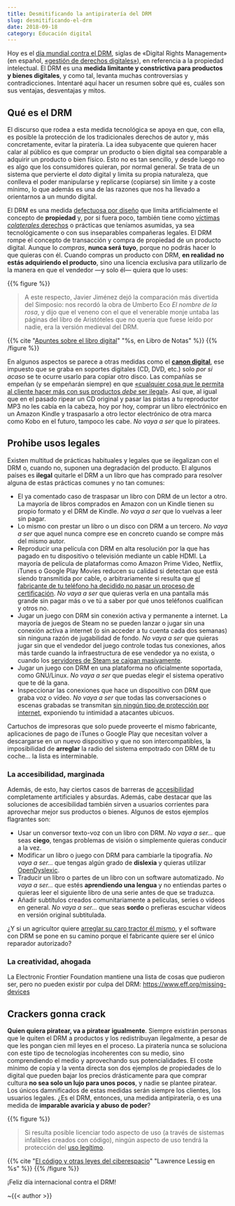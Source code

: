 ```yaml
---
title: Desmitificando la antipiratería del DRM
slug: desmitificando-el-drm
date: 2018-09-18
category: Educación digital
---
```


Hoy es el [día mundial contra el DRM][fsf-dbd-idad], siglas de «Digital Rights Management» (en español, [«gestión de derechos digitales»][wes-drm]), en referencia a la propiedad intelectual. El DRM es una **medida limitante y constrictiva para productos y bienes digitales**, y como tal, levanta muchas controversias y contradicciones. Intentaré aquí hacer un resumen sobre qué es, cuáles son sus ventajas, desventajas y mitos.


## Qué es el DRM

El discurso que rodea a esta medida tecnológica se apoya en que, con ella, es posible la protección de los tradicionales derechos de autor y, más concretamente, evitar la piratería. La idea subyacente que quieren hacer calar al público es que comprar un producto o bien digital sea comparable a adquirir un producto o bien físico. Esto no es tan sencillo, y desde luego no es algo que los consumidores quieran, por normal general. Se trata de un sistema que pervierte el _dato_ digital y limita su propia naturaleza, que conlleva el poder manipularse y replicarse (copiarse) sin límite y a coste mínimo, lo que además es una de las razones que nos ha llevado a orientarnos a un mundo digital.

El DRM es una medida [defectuosa por diseño][fsf-dbd] que limita artificialmente el concepto de **propiedad** y, por si fuera poco, también tiene como [víctimas _colaterales_ derechos][wes-drm-cons] o prácticas que teníamos asumidas, ya sea tecnológicamente o con sus inseparables compañeras legales. El DRM rompe el concepto de transacción y compra de propiedad de un producto digital. Aunque lo _compras_, **nunca será tuyo**, porque no podrás hacer lo que quieras con él. Cuando compras un producto con DRM, **en realidad no estás adquiriendo el producto**, sino una licencia exclusiva para utilizarlo de la manera en que el vendedor &mdash;y solo él&mdash; quiera que lo uses:


{{% figure %}}
  > A este respecto, Javier Jiménez dejó la comparación más divertida del Simposio: nos recordó la obra de Umberto Eco _El nombre de la rosa_, y dijo que el veneno con el que el venerable monje untaba las páginas del libro de Aristóteles que no quería que fuese leído por nadie, era la versión medieval del DRM.

  {{% cite
    "[Apuntes sobre el libro digital](http://librodenotas.com/textosdelcuervo/17200/apuntes-sobre-el-libro-digital)"
    "%s, en Libro de Notas"
  %}}
{{% /figure %}}


En algunos aspectos se parece a otras medidas como el [**canon digital**][wes-canon-digital], ese impuesto que se graba en soportes digitales (CD, DVD, etc.) solo _por si acaso_ se te ocurre usarlo para copiar otro disco. Las compañías se empeñan (y se empeñarán siempre) en que [«cualquier cosa que le permita al cliente hacer más con sus productos _debe_ ser ilegal»][eff-save-itunes]. Así que, al igual que en el pasado ripear un CD original y pasar las pistas a tu reproductor MP3 no les cabía en la cabeza, hoy por hoy, comprar un libro electrónico en un Amazon Kindle y traspasarlo a otro lector electrónico de otra marca como Kobo en el futuro, tampoco les cabe. _No vaya a ser_ que lo piratees.


## Prohibe usos legales

Existen multitud de prácticas habituales y legales que se ilegalizan con el DRM o, cuando no, suponen una degradación del producto. El algunos países es **ilegal** quitarle el DRM a un libro que has comprado para resolver alguna de estas prácticas comunes y no tan comunes:

- El ya comentado caso de traspasar un libro con DRM de un lector a otro. La mayoría de libros comprados en Amazon con un Kindle tienen su propio formato y el DRM de Kindle. _No vaya a ser_ que lo vuelvas a leer sin pagar.
- Lo mismo con prestar un libro o un disco con DRM a un tercero. _No vaya a ser_ que aquel nunca compre ese en concreto cuando se compre más del mismo autor.
- Reproducir una película con DRM en alta resolución por la que has pagado en tu dispositivo o televisión mediante un cable HDMI. La mayoría de película de plataformas como Amazon Prime Video, Netflix, iTunes o Google Play Movies reducen su calidad si detectan que está siendo transmitida por cable, o arbitrariamente si resulta que [el fabricante de tu teléfono ha decidido no pasar un proceso de certificación][xda-widevine]. _No vaya a ser_ que quieras verla en una pantalla más grande sin pagar más o ve tú a saber por qué unos teléfonos cualifican y otros no.
- Jugar un juego con DRM sin conexión activa y permanente a internet. La mayoría de juegos de Steam no se pueden lanzar o jugar sin una conexión activa a internet (o sin acceder a tu cuenta cada dos semanas) sin ninguna razón de jugabilidad de fondo. _No vaya a ser_ que quieras jugar sin que el vendedor del juego controle todas tus conexiones, años más tarde cuando la infraestructura de ese vendedor ya no exista, o cuando los [servidores de Steam se caigan masivamente][bsm-steam-drm].
- Jugar un juego con DRM en una plataforma no oficialmente soportada, como GNU/Linux. _No vaya a ser_ que puedas elegir el sistema operativo que te dé la gana.
- Inspeccionar las conexiones que hace un dispositivo con DRM que graba voz o vídeo. _No vaya a ser_ que todas las conversaciones o escenas grabadas se transmitan [sin ningún tipo de protección por internet][gizmodo-cámaras-vulnerables], exponiendo tu intimidad a atacantes ubicuos.

Cartuchos de impresoras que solo puede proveerte el mismo fabricante, aplicaciones de pago de iTunes o Google Play que necesitan volver a descargarse en un nuevo dispositivo y que no son intercompatibles, la imposibilidad de **arreglar** la radio del sistema empotrado con DRM de tu coche&hellip; la lista es interminable.


### La accesibilidad, marginada

Además, de esto, hay ciertos casos de barreras de [accesibilidad][wes-accesibilidad] completamente artificiales y absurdas. Además, cabe destacar que las soluciones de accesibilidad también sirven a usuarios corrientes para aprovechar mejor sus productos o bienes. Algunos de estos ejemplos flagrantes son:

- Usar un conversor texto-voz con un libro con DRM. _No vaya a ser&hellip;_ que seas **ciego**, tengas problemas de visión o simplemente quieras conducir a la vez.
- Modificar un libro o juego con DRM para cambiarle la tipografía. _No vaya a ser&hellip;_ que tengas algún grado de **dislexia** y quieras utilizar [OpenDyslexic][opendyslexic].
- Traducir un libro o partes de un libro con un software automatizado. _No vaya a ser&hellip;_ que estés **aprendiendo una lengua** y no entiendas partes o quieras leer el siguiente libro de una serie antes de que se traduzca.
- Añadir subtítulos creados comunitariamente a películas, series o vídeos en general. _No vaya a ser&hellip;_ que seas **sordo** o prefieras escuchar vídeos en versión original subtitulada.

¿Y si un agricultor quiere [arreglar su caro tractor él mismo][wired-john-deere-drm], y el software con DRM se pone en su camino porque el fabricante quiere ser el único reparador autorizado?


### La creatividad, ahogada

La Electronic Frontier Foundation mantiene una lista de cosas que pudieron ser, pero no pueden existir por culpa del DRM: https://www.eff.org/missing-devices


## Crackers gonna crack

**Quien quiera piratear, va a piratear igualmente**. Siempre existirán personas que le quiten el DRM a productos y los redistribuyan ilegalmente, a pesar de que les pongan cien mil leyes en el proceso. La piratería nunca se soluciona con este tipo de tecnologías incoherentes con su medio, sino comprendiendo el medio y aprovechando sus potencialidades. El coste mínimo de copia y la venta directa son dos ejemplos de propiedades de lo digital que pueden bajar los precios drásticamente para que comprar cultura **no sea solo un lujo para unos pocos**, y nadie se plantee piratear. Los únicos damnificados de estas medidas serán siempre los clientes, los usuarios legales. ¿Es el DRM, entonces, una medida antipiratería, o es una medida de **imparable avaricia y abuso de poder**?

{{% figure %}}
  > Si resulta posible licenciar todo aspecto de uso (a través de sistemas infalibles creados con código), ningún aspecto de uso tendrá la protección del [uso legítimo](https://es.wikipedia.org/wiki/Fair_use).

  {{% cite
    "[El código y otras leyes del ciberespacio](https://es.wikipedia.org/wiki/El_c%C3%B3digo_y_otras_leyes_del_ciberespacio)"
    "Lawrence Lessig en %s"
  %}}
{{% /figure %}}

¡Feliz día internacional contra el DRM!

~{{< author >}}



[wes-drm]: https://es.wikipedia.org/wiki/Gesti%C3%B3n_de_derechos_digitales
[wes-drm-cons]: https://es.wikipedia.org/wiki/Gesti%C3%B3n_de_derechos_digitales#%C2%BFQu%C3%A9_derechos_se_ven_afectados
[wes-canon-digital]: https://es.wikipedia.org/wiki/Canon_digital
[wes-accesibilidad]: https://es.wikipedia.org/wiki/Accesibilidad

[eff-save-itunes]: https://www.eff.org/deeplinks/2016/04/save-itunes
[fsf-dbd]: https://www.defectivebydesign.org/
[fsf-dbd-idad]: https://www.defectivebydesign.org/dayagainstdrm

[opendyslexic]: https://www.opendyslexic.org/

[xda-widevine]: https://www.xda-developers.com/android-netflix-hd-amazon-prime-video-hd-drm/
[gizmodo-cámaras-vulnerables]: https://es.gizmodo.com/esta-web-piratea-la-senal-de-73-000-camaras-sin-la-cont-1655747398
[wired-john-deere-drm]: https://www.wired.com/2015/04/dmca-ownership-john-deere/
[bsm-steam-drm]: https://blackshellmedia.com/2017/06/28/steam-employs-drm-means-game/
